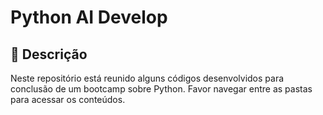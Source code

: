 # Python AI Develop

## 📒 Descrição
Neste repositório está reunido alguns códigos desenvolvidos para conclusão de um bootcamp sobre Python. 
Favor navegar entre as pastas para acessar os conteúdos.